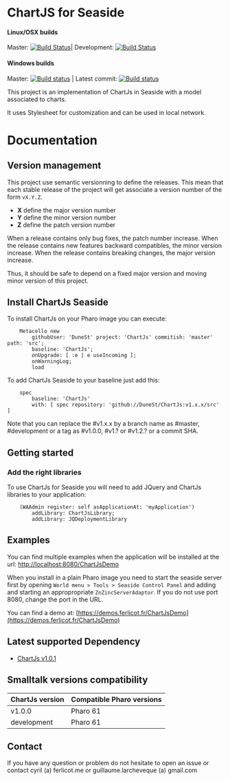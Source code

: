 # ChartJS for Seaside

#### Linux/OSX builds
Master: [![Build Status](https://travis-ci.org/DuneSt/ChartJs.svg?branch=master)](https://travis-ci.org/DuneSt/ChartJs)| Development: [![Build Status](https://travis-ci.org/DuneSt/ChartJs.svg?branch=development)](https://travis-ci.org/DuneSt/ChartJs)

#### Windows builds
Master: [![Build status](https://ci.appveyor.com/api/projects/status/dhmgabjvvhmg1r77/branch/master?svg=true)](https://ci.appveyor.com/project/jecisc/chartjs/branch/master) | Latest commit: [![Build status](https://ci.appveyor.com/api/projects/status/dhmgabjvvhmg1r77?svg=true)](https://ci.appveyor.com/project/jecisc/chartjs)


This project is an implementation of ChartJs in Seaside with a model associated to charts.

It uses Stylesheet for customization and can be used in local network.

# Documentation

## Version management 

This project use semantic versionning to define the releases. This mean that each stable release of the project will get associate a version number of the form `vX.Y.Z`. 

- **X** define the major version number
- **Y** define the minor version number 
- **Z** define the patch version number

When a release contains only bug fixes, the patch number increase. When the release contains new features backward compatibles, the minor version increase. When the release contains breaking changes, the major version increase. 

Thus, it should be safe to depend on a fixed major version and moving minor version of this project.

## Install ChartJs Seaside

To install ChartJs on your Pharo image you can execute:

```Smalltalk
    Metacello new
        githubUser: 'DuneSt' project: 'ChartJs' commitish: 'master' path: 'src';
        baseline: 'ChartJs';
        onUpgrade: [ :e | e useIncoming ];
        onWarningLog;
        load
```

To add ChartJs Seaside to your baseline just add this:

```Smalltalk
    spec
        baseline: 'ChartJs'
        with: [ spec repository: 'github://DuneSt/ChartJs:v1.x.x/src' ]
```

Note that you can replace the #v1.x.x by a branch name as #master, #development or a tag as #v1.0.0, #v1.? or #v1.2.? or a commit SHA.

## Getting started

### Add the right libraries

To use ChartJs for Seaside you will need to add JQuery and ChartJs libraries to your application:

```Smalltalk
	(WAAdmin register: self asApplicationAt: 'myApplication')
		addLibrary: ChartJsLibrary;
		addLibrary: JQDeploymentLibrary
```

## Examples

You can find multiple examples when the application will be installed at the url: [http://localhost:8080/ChartJsDemo](http://localhost:8080/ChartJs)

When you install in a plain Pharo image you need to start the seaside server first by opening `World menu > Tools > Seaside Control Panel` and adding and starting an appropropriate `ZnZincServerAdaptor`. If you do not use port 8080, change the port in the URL.

You can find a demo at: [https://demos.ferlicot.fr/ChartJsDemo](https://demos.ferlicot.fr/ChartJsDemo)

## Latest supported Dependency

- [ChartJs v1.0.1](https://github.com/chartjs/Chart.js/releases/tag/v1.0.1)

## Smalltalk versions compatibility

| ChartJs version 	| Compatible Pharo versions 	|
|---------------	|---------------------------	|
| v1.0.0	      	| Pharo 61                  	|
| development      	| Pharo 61                  	|

## Contact

If you have any question or problem do not hesitate to open an issue or contact cyril (a) ferlicot.me or guillaume.larcheveque (a) gmail.com
